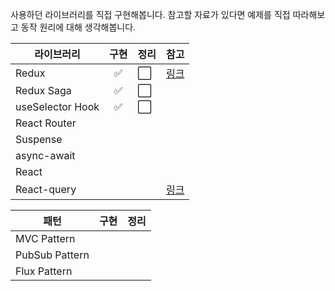 사용하던 라이브러리를 직접 구현해봅니다.
참고할 자료가 있다면 예제를 직접 따라해보고 동작 원리에 대해 생각해봅니다.

| 라이브러리       | 구현 | 정리 | 참고                                                                                      |
| ---------------- | :--: | ---- | ----------------------------------------------------------------------------------------- |
| Redux            |  ✅  | ⬜️  | [링크](https://blog.martindidiego.com/build-your-own-redux/)                              |
| Redux Saga       |  ✅  | ⬜️  |
| useSelector Hook |  ✅  | ⬜️  |
| React Router     |      |      |
| Suspense         |      |      |
| async-await      |      |      |
| React            |      |      |
| React-query      |      |      | [링크](https://portal.gitnation.org/contents/lets-build-react-query-in-150-lines-of-code) |

| 패턴           | 구현 | 정리 |
| -------------- | :--: | ---- |
| MVC Pattern    |      |      |
| PubSub Pattern |      |      |
| Flux Pattern   |      |      |

